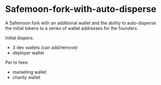 # Safemoon-fork-with-auto-disperse
A Safemoon fork with an additional wallet and the ability to auto-disperse the initial tokens to a series of wallet addresses for the founders.

Initial dispers:
- 3 dev wallets (can add/remove)
- deployer wallet

Per tx fees:
- marketing wallet
- charity wallet
